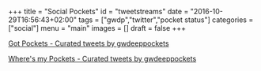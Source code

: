 +++
title = "Social Pockets"
id = "tweetstreams"
date = "2016-10-29T16:56:43+02:00"
tags = ["gwdp","twitter","pocket status"]
categories = ["social"]
menu = "main"
images = []
draft = false
+++

<a class="twitter-timeline" data-lang="en" data-partner="tweetdeck" data-theme="light" data-link-color="#660066" href="https://twitter.com/gwdeeppockets/timelines/792283193290461185">Got Pockets - Curated tweets by gwdeeppockets</a> <script async src="//platform.twitter.com/widgets.js" charset="utf-8"></script>

<a class="twitter-timeline" data-lang="en" data-partner="tweetdeck" data-link-color="#660066" href="https://twitter.com/gwdeeppockets/timelines/792283338597928961">Where&#39;s my Pockets - Curated tweets by gwdeeppockets</a> <script async src="//platform.twitter.com/widgets.js" charset="utf-8"></script>